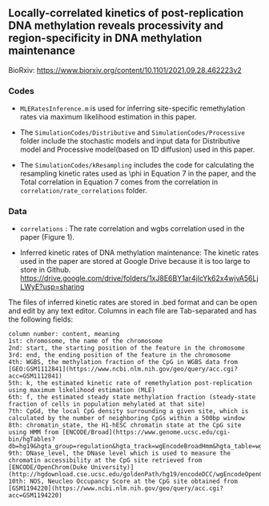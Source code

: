 ## Locally-correlated kinetics of post-replication DNA methylation reveals processivity and region-specificity in DNA methylation maintenance
BioRxiv: https://www.biorxiv.org/content/10.1101/2021.09.28.462223v2
### Codes

- `MLERatesInference.m` is used for inferring site-specific remethylation rates via maximum likelihood estimation in this paper.

- The `SimulationCodes/Distributive` and `SimulationCodes/Processive` folder include the stochastic models and input data for Distributive model and Processive model(based on 1D diffusion) used in this paper.

- The `SimulationCodes/kResampling` includes the code for calculating the resampling kinetic rates used as \phi in Equation 7 in the paper, and the Total correlation in Equation 7 comes from the correlation in `correlation/rate_correlations` folder.

### Data

- `correlations` : The rate correlation and wgbs correlation used in the paper (Figure 1).

- Inferred kinetic rates of DNA methylation maintenance: The kinetic rates used in the paper are stored at Google Drive because it is too large to store in Github. https://drive.google.com/drive/folders/1xJ8E6BY1ar4jIcYk62x4wjvA56LjLWyE?usp=sharing

The files of inferred kinetic rates are stored in .bed format and can be open and edit by any text editor. Columns in each file are Tab-separated and has the following fields:

	column number: content, meaning
	1st: chromosome, the name of the chromosome
	2nd: start, the starting position of the feature in the chromosome 
	3rd: end, the ending position of the feature in the chromosome 
	4th: WGBS, the methylation fraction of the CpG in WGBS data from [GEO:GSM1112841](https://www.ncbi.nlm.nih.gov/geo/query/acc.cgi?acc=GSM1112841)
	5th: k, the estimated kinetic rate of remethylation post-replication using maximum likelihood estimation (MLE)
	6th: f, the estimated steady state methylation fraction (steady-state fraction of cells in population mehylated at that site)
	7th: CpGd, the local CpG density surrounding a given site, which is calculated by the number of neighboring CpGs within a 500bp window
	8th: chromatin_state, the H1-hESC chromatin state at the CpG site using HMM from [ENCODE/Broad](https://www.genome.ucsc.edu/cgi-bin/hgTables?db=hg19&hgta_group=regulation&hgta_track=wgEncodeBroadHmm&hgta_table=wgEncodeBroadHmmH1hescHMM&hgta_doSchema=describe+table+schema)
	9th: DNase_level, the DNase level which is used to measure the chromatin accessibility at the CpG site retrieved from [ENCODE/OpenChrom(Duke University)](http://hgdownload.cse.ucsc.edu/goldenPath/hg19/encodeDCC/wgEncodeOpenChromDnase/)
	10th: NOS, Neucleo Occupancy Score at the CpG site obtained from [GSM1194220](https://www.ncbi.nlm.nih.gov/geo/query/acc.cgi?acc=GSM1194220)
